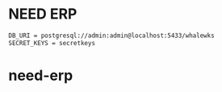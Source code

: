 # NEED ERP

```bash
DB_URI = postgresql://admin:admin@localhost:5433/whalewks
SECRET_KEYS = secretkeys
```


# need-erp
